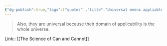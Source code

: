 ```yaml
---
{"dg-publish":true,"tags":["quotes"],"title":"Universal meens appliable to whole universe","date":"2021-09-28T19:11:00+03:00","modified_at":"2022-07-04T20:39:21+03:00","permalink":"/quotes/202109281911/","dgHomeLink":false,"dgPassFrontmatter":true}
---
```



> Also, they are universal because their domain of applicability is the whole universe. 

Link:: [[The Science of Can and Cannot]]
